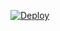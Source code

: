 

[![Deploy](https://www.herokucdn.com/deploy/button.png)](https://dashboard.heroku.com/new?template=https://github.com/luosifled/weiboss) 
